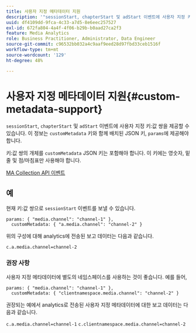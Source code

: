 ```yaml
---
title: 사용자 지정 메타데이터 지원
description: '"sessionStart, chapterStart 및 adStart 이벤트에 사용자 지정 키:값 쌍을 제공하는 방법을 알아봅니다."'
uuid: df4109dd-9fca-4c33-a7d5-8e6eec257527
exl-id: 672fa804-4a4f-4f06-b29b-b0aad27ca2f3
feature: Media Analytics
role: Business Practitioner, Administrator, Data Engineer
source-git-commit: c96532bb032a4c9aaf9eed28d97fbd33ceb1516f
workflow-type: tm+mt
source-wordcount: '129'
ht-degree: 48%

---
```


# 사용자 지정 메타데이터 지원{#custom-metadata-support}

`sessionStart`, `chapterStart` 및 `adStart` 이벤트에 사용자 지정 키:값 쌍을 제공할 수 있습니다. 이 정보는 `customMetadata` 키와 함께 배치된 JSON 키, `params`에 제공해야 합니다.

키:값 쌍의 개체를 `customMetadata` JSON 키는 포함해야 합니다. 이 키에는 영숫자, 밑줄 및 점/마침표만 사용해야 합니다.

[MA Collection API 이벤트](/help/media-collection-api/mc-api-ref/mc-api-events-req.md)

## 예

현재 키:값 쌍으로 `sessionStart` 이벤트를 보낼 수 있습니다.

```
params: { "media.channel": "channel-1" },
  customMetadata: { "a.media.channel": "channel-2" }
```

위의 구성에 대해 analytics에 전송된 보고 데이터는 다음과 같습니다.

`c.a.media.channel=channel-2`

### 권장 사항

사용자 지정 메타데이터에 별도의 네임스페이스를 사용하는 것이 좋습니다. 예를 들어,

```
params: { "media.channel": "channel-1" },
  customMetadata: { "clientnamespace.media.channel": "channel-2" }
```

권장되는 예에서 analytics로 전송된 사용자 지정 메타데이터에 대한 보고 데이터는 다음과 같습니다.

`c.a.media.channel=channel-1`
`c.clientnamespace.media.channel=channel-2`
